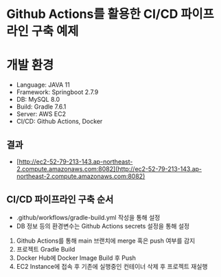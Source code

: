 # Github Actions를 활용한 CI/CD 파이프라인 구축 예제

# 개발 환경

- Language: JAVA 11
- Framework: Springboot 2.7.9
- DB: MySQL 8.0
- Build: Gradle 7.6.1
- Server: AWS EC2
- CI/CD: Github Actions, Docker

## 결과

- [http://ec2-52-79-213-143.ap-northeast-2.compute.amazonaws.com:8082](http://ec2-52-79-213-143.ap-northeast-2.compute.amazonaws.com:8082)

## CI/CD 파이프라인 구축 순서

- .github/workflows/gradle-build.yml 작성을 통해 설정
- DB 정보 등의 환경변수는 Github Actions secrets 설정을 통해 설정

1. Github Actions를 통해 main 브랜치에 merge 혹은 push 여부를 감지
2. 프로젝트 Gradle Build
3. Docker Hub에 Docker Image Build 후 Push
4. EC2 Instance에 접속 후 기존에 실행중인 컨테이너 삭제 후 프로젝트 재실행

